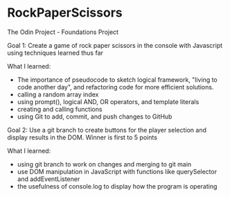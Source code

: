 # RockPaperScissors
The Odin Project - Foundations Project

Goal 1:
Create a game of rock paper scissors in the console with Javascript using techniques learned thus far

What I learned:
- The importance of pseudocode to sketch logical framework, "living to code another day", and refactoring code for more efficient solutions.
- calling a random array index
- using prompt(), logical AND, OR operators, and template literals
- creating and calling functions
- using Git to add, commit, and push changes to GitHub

Goal 2:
Use a git branch to create buttons for the player selection and display results in the DOM.  Winner is first to 5 points

What I learned:
- using git branch to work on changes and merging to git main
- use DOM manipulation in JavaScript with functions like querySelector and addEventListener
- the usefulness of console.log to display how the program is operating

